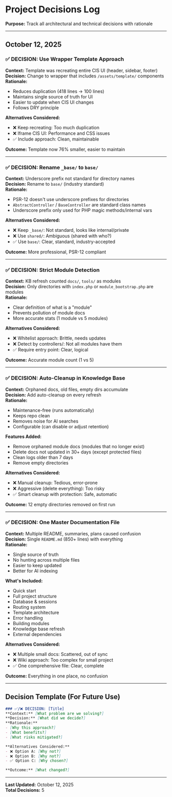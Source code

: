 # Project Decisions Log

**Purpose:** Track all architectural and technical decisions with rationale

---

## October 12, 2025

### ✅ DECISION: Use Wrapper Template Approach
**Context:** Template was recreating entire CIS UI (header, sidebar, footer)  
**Decision:** Change to wrapper that includes `/assets/template/` components  
**Rationale:**
- Reduces duplication (418 lines → 100 lines)
- Maintains single source of truth for UI
- Easier to update when CIS UI changes
- Follows DRY principle

**Alternatives Considered:**
- ❌ Keep recreating: Too much duplication
- ❌ Iframe CIS UI: Performance and CSS issues
- ✅ Include approach: Clean, maintainable

**Outcome:** Template now 76% smaller, easier to maintain

---

### ✅ DECISION: Rename `_base/` to `base/`
**Context:** Underscore prefix not standard for directory names  
**Decision:** Rename to `base/` (industry standard)  
**Rationale:**
- PSR-12 doesn't use underscore prefixes for directories
- `AbstractController` / `BaseController` are standard class names
- Underscore prefix only used for PHP magic methods/internal vars

**Alternatives Considered:**
- ❌ Keep `_base/`: Not standard, looks like internal/private
- ❌ Use `shared/`: Ambiguous (shared with who?)
- ✅ Use `base/`: Clear, standard, industry-accepted

**Outcome:** More professional, PSR-12 compliant

---

### ✅ DECISION: Strict Module Detection
**Context:** KB refresh counted `docs/`, `tools/` as modules  
**Decision:** Only directories with `index.php` or `module_bootstrap.php` are modules  
**Rationale:**
- Clear definition of what is a "module"
- Prevents pollution of module docs
- More accurate stats (1 module vs 5 modules)

**Alternatives Considered:**
- ❌ Whitelist approach: Brittle, needs updates
- ❌ Detect by controllers/: Not all modules have them
- ✅ Require entry point: Clear, logical

**Outcome:** Accurate module count (1 vs 5)

---

### ✅ DECISION: Auto-Cleanup in Knowledge Base
**Context:** Orphaned docs, old files, empty dirs accumulate  
**Decision:** Add auto-cleanup on every refresh  
**Rationale:**
- Maintenance-free (runs automatically)
- Keeps repo clean
- Removes noise for AI searches
- Configurable (can disable or adjust retention)

**Features Added:**
- Remove orphaned module docs (modules that no longer exist)
- Delete docs not updated in 30+ days (except protected files)
- Clean logs older than 7 days
- Remove empty directories

**Alternatives Considered:**
- ❌ Manual cleanup: Tedious, error-prone
- ❌ Aggressive (delete everything): Too risky
- ✅ Smart cleanup with protection: Safe, automatic

**Outcome:** 12 empty directories removed on first run

---

### ✅ DECISION: One Master Documentation File
**Context:** Multiple README, summaries, plans caused confusion  
**Decision:** Single `README.md` (850+ lines) with everything  
**Rationale:**
- Single source of truth
- No hunting across multiple files
- Easier to keep updated
- Better for AI indexing

**What's Included:**
- Quick start
- Full project structure
- Database & sessions
- Routing system
- Template architecture
- Error handling
- Building modules
- Knowledge base refresh
- External dependencies

**Alternatives Considered:**
- ❌ Multiple small docs: Scattered, out of sync
- ❌ Wiki approach: Too complex for small project
- ✅ One comprehensive file: Clear, complete

**Outcome:** Everything in one place, no confusion

---

## Decision Template (For Future Use)

```markdown
### ✅/❌ DECISION: [Title]
**Context:** [What problem are we solving?]
**Decision:** [What did we decide?]
**Rationale:**
- [Why this approach?]
- [What benefits?]
- [What risks mitigated?]

**Alternatives Considered:**
- ❌ Option A: [Why not?]
- ❌ Option B: [Why not?]
- ✅ Option C: [Why chosen?]

**Outcome:** [What changed?]
```

---

**Last Updated:** October 12, 2025  
**Total Decisions:** 5
